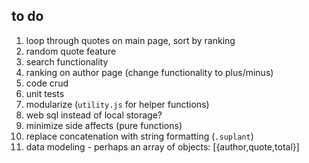 ## to do

1. loop through quotes on main page, sort by ranking
2. random quote feature
3. search functionality
4. ranking on author page (change functionality to plus/minus)
5. code crud
6. unit tests
7. modularize (`utility.js` for helper functions)
8. web sql instead of local storage?
9. minimize side affects (pure functions)
10. replace concatenation with string formatting (`.suplant`)
11. data modeling - perhaps an array of objects: [{author,quote,total}]



